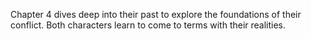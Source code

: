 Chapter 4 dives deep into their past to explore the foundations of their conflict. Both characters learn to come to terms with their realities.
